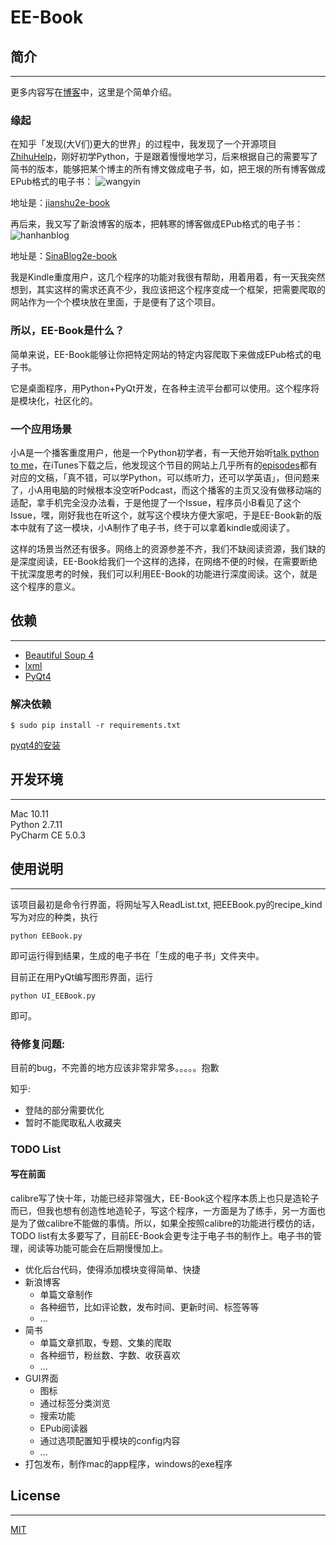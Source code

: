 # EE-Book

## 简介
---

更多内容写在[博客](http://knarfeh.github.io/2016/03/17/EE-Book/)中，这里是个简单介绍。
### 缘起
在知乎「发现(大V们)更大的世界」的过程中，我发现了一个开源项目[ZhihuHelp](https://github.com/YaoZeyuan/ZhihuHelp)，刚好初学Python，于是跟着慢慢地学习，后来根据自己的需要写了简书的版本，能够把某个博主的所有博文做成电子书，如，把王垠的所有博客做成EPub格式的电子书：
![wangyin](http://7xi5vu.com1.z0.glb.clouddn.com/2016-03-09-jianshu_epub_wangyin.png?imageView/2/w/800/q/90)   

地址是：[jianshu2e-book](https://github.com/knarfeh/jianshu2e-book)

再后来，我又写了新浪博客的版本，把韩寒的博客做成EPub格式的电子书：
![hanhanblog](http://7xi5vu.com1.z0.glb.clouddn.com/2016-02-02-SinaBloghanhanepub.png?imageView/2/w/800/q/90)

地址是：[SinaBlog2e-book](https://github.com/knarfeh/SinaBlog2e-book)

我是Kindle重度用户，这几个程序的功能对我很有帮助，用着用着，有一天我突然想到，其实这样的需求还真不少，我应该把这个程序变成一个框架，把需要爬取的网站作为一个个模块放在里面，于是便有了这个项目。

### 所以，EE-Book是什么？
简单来说，EE-Book能够让你把特定网站的特定内容爬取下来做成EPub格式的电子书。   

它是桌面程序，用Python+PyQt开发，在各种主流平台都可以使用。这个程序将是模块化，社区化的。

### 一个应用场景
小A是一个播客重度用户，他是一个Python初学者，有一天他开始听[talk python to me](https://talkpython.fm/)，在iTunes下载之后，他发现这个节目的网站上几乎所有的[episodes](https://talkpython.fm/episodes/all)都有对应的文稿，「真不错，可以学Python，可以练听力，还可以学英语」，但问题来了，小A用电脑的时候根本没空听Podcast，而这个播客的主页又没有做移动端的适配，拿手机完全没办法看，于是他提了一个Issue，程序员小B看见了这个Issue，嘿，刚好我也在听这个，就写这个模块方便大家吧，于是EE-Book新的版本中就有了这一模块，小A制作了电子书，终于可以拿着kindle或阅读了。

这样的场景当然还有很多。网络上的资源参差不齐，我们不缺阅读资源，我们缺的是深度阅读，EE-Book给我们一个这样的选择，在网络不便的时候，在需要断绝干扰深度思考的时候，我们可以利用EE-Book的功能进行深度阅读。这个，就是这个程序的意义。

## 依赖
---

 * [Beautiful Soup 4](http://www.crummy.com/software/BeautifulSoup/)
 * [lxml](http://lxml.de/)
 * [PyQt4](https://www.riverbankcomputing.com/software/pyqt/download)

### 解决依赖
```shell
$ sudo pip install -r requirements.txt
```

[pyqt4的安装](https://riverbankcomputing.com/software/pyqt/download/)
## 开发环境
---

Mac 10.11   
Python 2.7.11      
PyCharm CE 5.0.3  

## 使用说明
---

该项目最初是命令行界面，将网址写入ReadList.txt, 把EEBook.py的recipe_kind写为对应的种类，执行  

```shell
python EEBook.py
```

即可运行得到结果，生成的电子书在「生成的电子书」文件夹中。

目前正在用PyQt编写图形界面，运行

```shell
python UI_EEBook.py
```

即可。

### 待修复问题:
目前的bug，不完善的地方应该非常非常多。。。。。抱歉

知乎:  

* 登陆的部分需要优化
* 暂时不能爬取私人收藏夹

### TODO List
#### 写在前面
calibre写了快十年，功能已经非常强大，EE-Book这个程序本质上也只是造轮子而已，但我也想有创造性地造轮子，写这个程序，一方面是为了练手，另一方面也是为了做calibre不能做的事情。所以，如果全按照calibre的功能进行模仿的话，TODO list有太多要写了，目前EE-Book会更专注于电子书的制作上。电子书的管理，阅读等功能可能会在后期慢慢加上。

* 优化后台代码，使得添加模块变得简单、快捷
* 新浪博客
  * 单篇文章制作
  * 各种细节，比如评论数，发布时间、更新时间、标签等等
  * ...
* 简书
   * 单篇文章抓取，专题、文集的爬取
   * 各种细节，粉丝数、字数、收获喜欢
   * ...
* GUI界面
  * 图标
  * 通过标签分类浏览
  * 搜索功能
  * EPub阅读器
  * 通过选项配置知乎模块的config内容
  * ...
* 打包发布，制作mac的app程序，windows的exe程序

## License
---

[MIT](./LICENSE) 